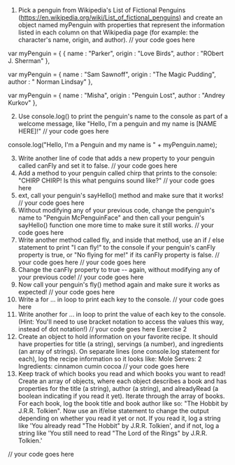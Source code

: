 1. Pick a penguin from Wikipedia's List of Fictional Penguins (https://en.wikipedia.org/wiki/List_of_fictional_penguins) and create an object named myPenguin with properties that represent the information listed in each column on that Wikipedia page (for example: the character's name, origin, and author).
// your code goes here

var myPenguin = {
    {
    name : "Parker",
    origin : "Love Birds",
    author : "RObert J. Sherman"
},

var myPenguin = {
    name : "Sam Sawnoff",
    origin : "The Magic Pudding",
    author : "	Norman Lindsay"
},

var myPenguin = {
    name : "Misha",
    origin : "Penguin Lost",
    author : "Andrey Kurkov"
},

2. Use console.log() to print the penguin's name to the console as part of a welcome message, like "Hello, I'm a penguin and my name is [NAME HERE]!"
// your code goes here

console.log("Hello, I'm a Penguin and my name is " +  myPenguin.name);


3. Write another line of code that adds a new property to your penguin called canFly and set it to false.
// your code goes here
4. Add a method to your penguin called chirp that prints to the console: "CHIRP CHIRP! Is this what penguins sound like?"
// your code goes here
5. ext, call your penguin's sayHello() method and make sure that it works!
// your code goes here
6. Without modifying any of your previous code, change the penguin's name to "Penguin McPenguinFace" and then call your penguin's sayHello() function one more time to make sure it still works.
// your code goes here
7. Write another method called fly, and inside that method, use an if / else statement to print "I can fly!" to the console if your penguin's canFly property is true, or "No flying for me!" if its canFly property is false.
// your code goes here
// your code goes here
8. Change the canFly property to true -- again, without modifying any of your previous code!
// your code goes here
9. Now call your penguin's fly() method again and make sure it works as expected!
// your code goes here
10. Write a for ... in loop to print each key to the console.
// your code goes here
11. Write another for ... in loop to print the value of each key to the console. (Hint: You'll need to use bracket notation to access the values this way, instead of dot notation!)
// your code goes here
Exercise 2
12. Create an object to hold information on your favorite recipe. It should have properties for title (a string), servings (a number), and ingredients (an array of strings). On separate lines (one console.log statement for each), log the recipe information so it looks like:
Mole
Serves: 2
Ingredients:
cinnamon
cumin
cocoa
// your code goes here
13. Keep track of which books you read and which books you want to read!
Create an array of objects, where each object describes a book and has properties for the title (a string), author (a string), and alreadyRead (a boolean indicating if you read it yet). Iterate through the array of books. For each book, log the book title and book author like so: "The Hobbit by J.R.R. Tolkien". Now use an if/else statement to change the output depending on whether you read it yet or not. If you read it, log a string like 'You already read "The Hobbit" by J.R.R. Tolkien', and if not, log a string like 'You still need to read "The Lord of the Rings" by J.R.R. Tolkien.'

// your code goes here